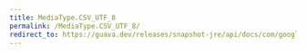 ```yaml
---
title: MediaType.CSV_UTF_8
permalink: /MediaType.CSV_UTF_8/
redirect_to: https://guava.dev/releases/snapshot-jre/api/docs/com/google/common/net/MediaType.html#CSV_UTF_8
---
```

